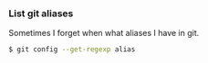 ### List git aliases

Sometimes I forget when what aliases I have in git.
```bash
$ git config --get-regexp alias
```
